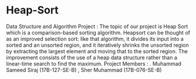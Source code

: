 # Heap-Sort
Data Structure and Algorithm Project : 
The topic of our project is Heap Sort which is a comparison-based sorting algorithm. Heapsort can be thought of as an improved selection sort: like that algorithm, it divides its input into a sorted and an unsorted region, and it iteratively shrinks the unsorted region by extracting the largest element and moving that to the sorted region. The improvement consists of the use of a heap data structure rather than a linear-time search to find the maximum.
Project Members : .
Muhammad Sameed Siraj (17B-127-SE-B) , 
Sher Muhammad (17B-076-SE-B)
